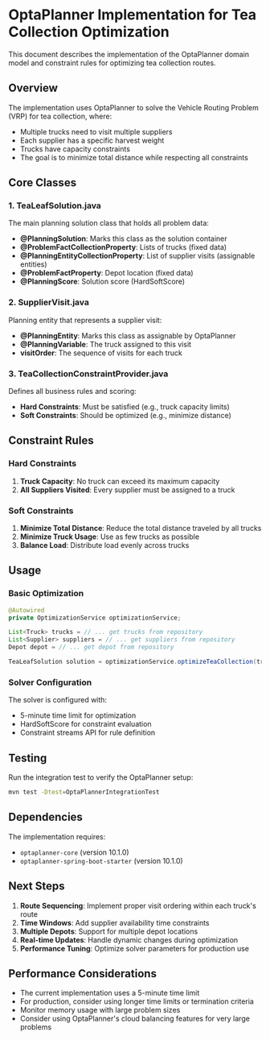 # OptaPlanner Implementation for Tea Collection Optimization

This document describes the implementation of the OptaPlanner domain model and constraint rules for optimizing tea collection routes.

## Overview

The implementation uses OptaPlanner to solve the Vehicle Routing Problem (VRP) for tea collection, where:
- Multiple trucks need to visit multiple suppliers
- Each supplier has a specific harvest weight
- Trucks have capacity constraints
- The goal is to minimize total distance while respecting all constraints

## Core Classes

### 1. TeaLeafSolution.java
The main planning solution class that holds all problem data:
- **@PlanningSolution**: Marks this class as the solution container
- **@ProblemFactCollectionProperty**: Lists of trucks (fixed data)
- **@PlanningEntityCollectionProperty**: List of supplier visits (assignable entities)
- **@ProblemFactProperty**: Depot location (fixed data)
- **@PlanningScore**: Solution score (HardSoftScore)

### 2. SupplierVisit.java
Planning entity that represents a supplier visit:
- **@PlanningEntity**: Marks this class as assignable by OptaPlanner
- **@PlanningVariable**: The truck assigned to this visit
- **visitOrder**: The sequence of visits for each truck

### 3. TeaCollectionConstraintProvider.java
Defines all business rules and scoring:
- **Hard Constraints**: Must be satisfied (e.g., truck capacity limits)
- **Soft Constraints**: Should be optimized (e.g., minimize distance)

## Constraint Rules

### Hard Constraints
1. **Truck Capacity**: No truck can exceed its maximum capacity
2. **All Suppliers Visited**: Every supplier must be assigned to a truck

### Soft Constraints
1. **Minimize Total Distance**: Reduce the total distance traveled by all trucks
2. **Minimize Truck Usage**: Use as few trucks as possible
3. **Balance Load**: Distribute load evenly across trucks

## Usage

### Basic Optimization
```java
@Autowired
private OptimizationService optimizationService;

List<Truck> trucks = // ... get trucks from repository
List<Supplier> suppliers = // ... get suppliers from repository
Depot depot = // ... get depot from repository

TeaLeafSolution solution = optimizationService.optimizeTeaCollection(trucks, suppliers, depot);
```

### Solver Configuration
The solver is configured with:
- 5-minute time limit for optimization
- HardSoftScore for constraint evaluation
- Constraint streams API for rule definition

## Testing

Run the integration test to verify the OptaPlanner setup:
```bash
mvn test -Dtest=OptaPlannerIntegrationTest
```

## Dependencies

The implementation requires:
- `optaplanner-core` (version 10.1.0)
- `optaplanner-spring-boot-starter` (version 10.1.0)

## Next Steps

1. **Route Sequencing**: Implement proper visit ordering within each truck's route
2. **Time Windows**: Add supplier availability time constraints
3. **Multiple Depots**: Support for multiple depot locations
4. **Real-time Updates**: Handle dynamic changes during optimization
5. **Performance Tuning**: Optimize solver parameters for production use

## Performance Considerations

- The current implementation uses a 5-minute time limit
- For production, consider using longer time limits or termination criteria
- Monitor memory usage with large problem sizes
- Consider using OptaPlanner's cloud balancing features for very large problems
